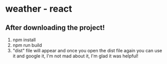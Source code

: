 # weather - react
## After downloading the project!

1. npm install
2. npm run build
3. "dist" file will appear and once you open the dist file again you can use it and google it, I'm not mad about it, I'm glad it was helpful!
   


